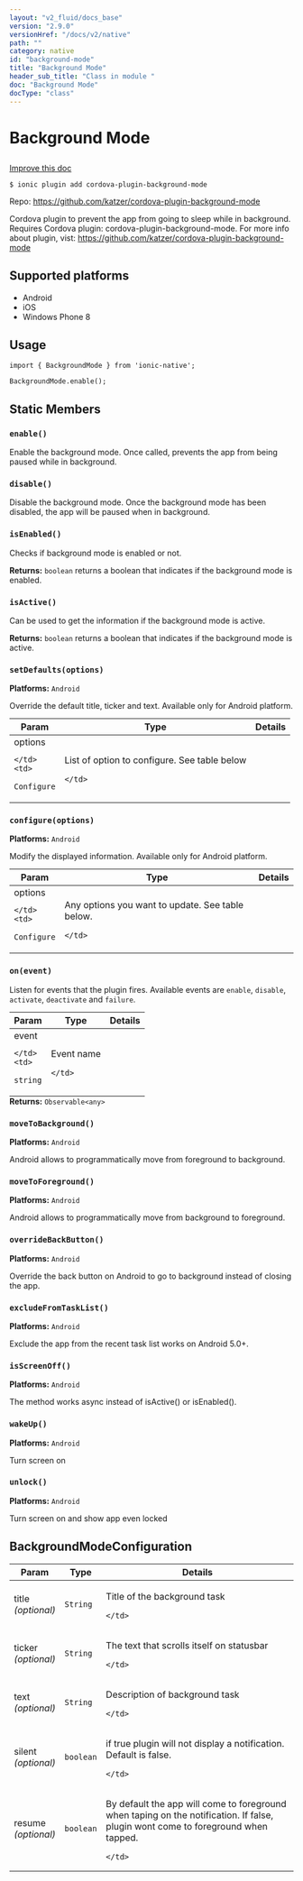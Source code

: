 ```yaml
---
layout: "v2_fluid/docs_base"
version: "2.9.0"
versionHref: "/docs/v2/native"
path: ""
category: native
id: "background-mode"
title: "Background Mode"
header_sub_title: "Class in module "
doc: "Background Mode"
docType: "class"
---
```








<h1 class="api-title">
  
  Background Mode
  

  

  </h1>

<a class="improve-v2-docs" href="http://github.com/driftyco/ionic-native/edit/master/src/plugins/backgroundmode.ts#L33">
  Improve this doc
</a>



<!-- decorators -->





<pre><code>$ ionic plugin add cordova-plugin-background-mode</code></pre>
<p>Repo:
  <a href="https://github.com/katzer/cordova-plugin-background-mode">
    https://github.com/katzer/cordova-plugin-background-mode
  </a>
</p>

<!-- description -->

<p>Cordova plugin to prevent the app from going to sleep while in background.
Requires Cordova plugin: cordova-plugin-background-mode. For more info about plugin, vist: <a href="https://github.com/katzer/cordova-plugin-background-mode">https://github.com/katzer/cordova-plugin-background-mode</a></p>


<!-- @platforms tag -->
<h2>Supported platforms</h2>

<ul>
  <li>Android</li><li>iOS</li><li>Windows Phone 8</li>
</ul>

<!-- @platforms tag end -->


<!-- if doc.decorators -->

<!-- @usage tag -->

<h2>Usage</h2>

<pre><code class="lang-typescript">import { BackgroundMode } from &#39;ionic-native&#39;;

BackgroundMode.enable();
</code></pre>




<!-- @property tags -->


<h2>Static Members</h2>

<div id="enable"></div>
<h3><code>enable()</code>
  
</h3>




Enable the background mode.
Once called, prevents the app from being paused while in background.










<div id="disable"></div>
<h3><code>disable()</code>
  
</h3>


Disable the background mode.
Once the background mode has been disabled, the app will be paused when in background.










<div id="isEnabled"></div>
<h3><code>isEnabled()</code>
  
</h3>




Checks if background mode is enabled or not.






<div class="return-value" markdown="1">
  <i class="icon ion-arrow-return-left"></i>
  <b>Returns:</b> 
<code>boolean</code> returns a boolean that indicates if the background mode is enabled.
</div>



<div id="isActive"></div>
<h3><code>isActive()</code>
  
</h3>




Can be used to get the information if the background mode is active.






<div class="return-value" markdown="1">
  <i class="icon ion-arrow-return-left"></i>
  <b>Returns:</b> 
<code>boolean</code> returns a boolean that indicates if the background mode is active.
</div>



<div id="setDefaults"></div>
<h3><code>setDefaults(options)</code>
  
</h3>


<p>
  <b>Platforms:</b>
  <code>Android</code>&nbsp;
  </p>



Override the default title, ticker and text.
Available only for Android platform.


<table class="table param-table" style="margin:0;">
  <thead>
  <tr>
    <th>Param</th>
    <th>Type</th>
    <th>Details</th>
  </tr>
  </thead>
  <tbody>
  
  <tr>
    <td>
      options
      
      
    </td>
    <td>
      
<code>Configure</code>
    </td>
    <td>
      <p>List of option to configure. See table below</p>

      
    </td>
  </tr>
  
  </tbody>
</table>







<div id="configure"></div>
<h3><code>configure(options)</code>
  
</h3>


<p>
  <b>Platforms:</b>
  <code>Android</code>&nbsp;
  </p>



Modify the displayed information.
Available only for Android platform.


<table class="table param-table" style="margin:0;">
  <thead>
  <tr>
    <th>Param</th>
    <th>Type</th>
    <th>Details</th>
  </tr>
  </thead>
  <tbody>
  
  <tr>
    <td>
      options
      
      
    </td>
    <td>
      
<code>Configure</code>
    </td>
    <td>
      <p>Any options you want to update. See table below.</p>

      
    </td>
  </tr>
  
  </tbody>
</table>







<div id="on"></div>
<h3><code>on(event)</code>
  
</h3>




Listen for events that the plugin fires. Available events are `enable`, `disable`, `activate`, `deactivate` and `failure`.


<table class="table param-table" style="margin:0;">
  <thead>
  <tr>
    <th>Param</th>
    <th>Type</th>
    <th>Details</th>
  </tr>
  </thead>
  <tbody>
  
  <tr>
    <td>
      event
      
      
    </td>
    <td>
      
<code>string</code>
    </td>
    <td>
      <p>Event name</p>

      
    </td>
  </tr>
  
  </tbody>
</table>





<div class="return-value" markdown="1">
  <i class="icon ion-arrow-return-left"></i>
  <b>Returns:</b> 
<code>Observable&lt;any&gt;</code> 
</div>



<div id="moveToBackground"></div>
<h3><code>moveToBackground()</code>
  
</h3>


<p>
  <b>Platforms:</b>
  <code>Android</code>&nbsp;
  </p>



Android allows to programmatically move from foreground to background.










<div id="moveToForeground"></div>
<h3><code>moveToForeground()</code>
  
</h3>


<p>
  <b>Platforms:</b>
  <code>Android</code>&nbsp;
  </p>



Android allows to programmatically move from background to foreground.










<div id="overrideBackButton"></div>
<h3><code>overrideBackButton()</code>
  
</h3>


<p>
  <b>Platforms:</b>
  <code>Android</code>&nbsp;
  </p>



Override the back button on Android to go to background instead of closing the app.










<div id="excludeFromTaskList"></div>
<h3><code>excludeFromTaskList()</code>
  
</h3>


<p>
  <b>Platforms:</b>
  <code>Android</code>&nbsp;
  </p>



Exclude the app from the recent task list works on Android 5.0+.










<div id="isScreenOff"></div>
<h3><code>isScreenOff()</code>
  
</h3>


<p>
  <b>Platforms:</b>
  <code>Android</code>&nbsp;
  </p>



The method works async instead of isActive() or isEnabled().










<div id="wakeUp"></div>
<h3><code>wakeUp()</code>
  
</h3>


<p>
  <b>Platforms:</b>
  <code>Android</code>&nbsp;
  </p>



Turn screen on










<div id="unlock"></div>
<h3><code>unlock()</code>
  
</h3>


<p>
  <b>Platforms:</b>
  <code>Android</code>&nbsp;
  </p>



Turn screen on and show app even locked











<!-- methods on the class -->



<!-- other classes -->

<!-- end other classes -->

<!-- interfaces -->

<!--<h2><a class="anchor" name="interfaces" href="#interfaces"></a>Interfaces</h2>-->


<h2><a class="anchor" name="BackgroundModeConfiguration" href="#BackgroundModeConfiguration"></a>BackgroundModeConfiguration</h2>


<table class="table param-table" style="margin:0;">
  <thead>
  <tr>
    <th>Param</th>
    <th>Type</th>
    <th>Details</th>
  </tr>
  </thead>
  <tbody>
  
  <tr>
    <td>
      title
      <div><em>(optional)</em></div>
    </td>
    <td>
      <code>String</code>
    </td>
    <td>
      <p>Title of the background task</p>

    </td>
  </tr>
  
  <tr>
    <td>
      ticker
      <div><em>(optional)</em></div>
    </td>
    <td>
      <code>String</code>
    </td>
    <td>
      <p>The text that scrolls itself on statusbar</p>

    </td>
  </tr>
  
  <tr>
    <td>
      text
      <div><em>(optional)</em></div>
    </td>
    <td>
      <code>String</code>
    </td>
    <td>
      <p>Description of background task</p>

    </td>
  </tr>
  
  <tr>
    <td>
      silent
      <div><em>(optional)</em></div>
    </td>
    <td>
      <code>boolean</code>
    </td>
    <td>
      <p>if true plugin will not display a notification. Default is false.</p>

    </td>
  </tr>
  
  <tr>
    <td>
      resume
      <div><em>(optional)</em></div>
    </td>
    <td>
      <code>boolean</code>
    </td>
    <td>
      <p>By default the app will come to foreground when taping on the notification. If false, plugin wont come to foreground when tapped.</p>

    </td>
  </tr>
  
  </tbody>
</table>





<!-- end interfaces -->

<!-- related link --><!-- end content block -->


<!-- end body block -->


